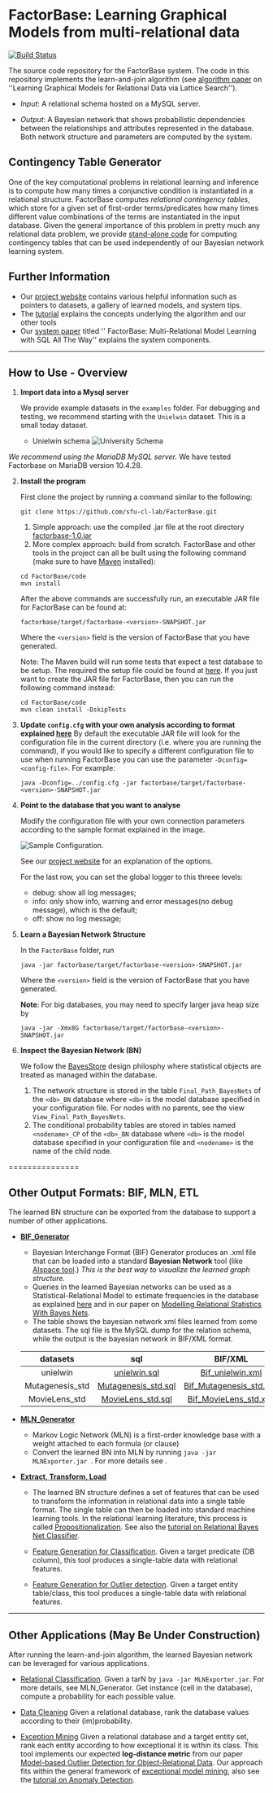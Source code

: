 # FactorBase: Learning Graphical Models from multi-relational data

[![Build Status](https://github.com/sfu-cl-lab/FactorBase/actions/workflows/ci-pipeline.yml/badge.svg)](https://github.com/sfu-cl-lab/FactorBase/actions/workflows/ci-pipeline.yml)

The source code repository for the FactorBase system. 
The code in this repository implements the learn-and-join algorithm (see [algorithm paper](http://www.cs.sfu.ca/~oschulte/pubs.html) on  ''Learning Graphical Models for Relational Data via Lattice Search''). 


+ _Input_: A relational schema hosted on a MySQL server. 

+ _Output_: A Bayesian network that shows probabilistic dependencies between the relationships and attributes represented in the database. Both network structure and parameters are computed by the system.

## Contingency Table Generator

One of the key computational problems in relational learning and inference is to compute how many times a conjunctive condition is instantiated in a relational structure. FactorBase computes _relational contingency tables_, which store for a given set of first-order terms/predicates how many times different value combinations of the terms are instantiated in the input database. Given the general importance of this problem in pretty much any relational data problem, we provide [stand-alone code](https://github.com/sfu-cl-lab/FactorBase/blob/master/documentation/ct-table-generator.md) for computing contingency tables that can be  used independently of our Bayesian network learning system.


## Further Information

+ Our [project website](https://sfu-cl-lab.github.io/FactorBase/) contains various helpful information such as pointers to datasets, a gallery of learned models, and system tips. 
+ The [tutorial](https://oschulte.github.io/srl-tutorial-slides/) explains the concepts underlying the algorithm and our other tools 
+ Our [system paper](http://www.cs.sfu.ca/~oschulte/pubs.html) titled '' FactorBase: Multi-Relational Model Learning with SQL All The Way'' explains the system components.

-------------------------------------

## How to Use - Overview

1. **Import data into a Mysql server**

	We provide example datasets in the `examples` folder. For debugging and testing, we recommend starting with the `Unielwin` dataset. This is a small today dataset. 
	* Unielwin schema ![University Schema](/images/univschema.png)

<i> We recommend using the MariaDB MySQL server. </i> We have tested Factorbase on MariaDB version 10.4.28. 

2. **Install the program** 

	First clone the project by running a command similar to the following:

	```shell
	git clone https://github.com/sfu-cl-lab/FactorBase.git
	```
    1. Simple approach: use the compiled .jar file at the root directory [factorbase-1.0.jar]([https://github.com/sfu-cl-lab/FactorBase/blob/master/factorbase-1.0.jar](https://github.com/sfu-cl-lab/FactorBase/blob/master/code/factorbase/target/factorbase-1.0-SNAPSHOT.jar))
    2. More complex approach: build from scratch. 
	FactorBase and other tools in the project can all be built using the following command (make sure to have [Maven](https://maven.apache.org) installed):

	```shell
	cd FactorBase/code
	mvn install
	```


	After the above commands are successfully run, an executable JAR file for FactorBase can be found at:

	```shell
	factorbase/target/factorbase-<version>-SNAPSHOT.jar
	```
	Where the `<version>` field is the version of FactorBase that you have generated.

	Note: The Maven build will run some tests that expect a test database to be setup. The required the setup file could be found at [here](https://github.com/sfu-cl-lab/FactorBase/blob/master/travis-resources/tests-database.sql). If you just want to create the JAR file for FactorBase, then you can run the following command instead:

	```shell
	cd FactorBase/code
	mvn clean install -DskipTests
	```

4.  **Update `config.cfg`  with your own analysis according to format explained [here](https://sfu-cl-lab.github.io/FactorBase/options.html)** By default the executable JAR file will look for the configuration file in the current directory (i.e. where you are running the command), if you would like to specify a different configuration file to use when running FactorBase you can use the parameter `-Dconfig=<config-file>`.  For example:

	```shell
	java -Dconfig=../config.cfg -jar factorbase/target/factorbase-<version>-SNAPSHOT.jar
	```

5. **Point to the database that you want to analyse**

	Modify the configuration file with your own connection parameters according to the sample format explained in the image.
	
	 ![Sample Configuration](/images/configuration.png).

	See our [project website](https://sfu-cl-lab.github.io/FactorBase/options.html) for an explanation of the options.

	For the last row, you can set the global logger to this threee levels:
	- debug: show all log messages;
	- info: only show info, warning and error messages(no debug message), which is the default;
	- off: show no log message;

6. **Learn a Bayesian Network Structure**

	In the `FactorBase` folder, run

	```shell
	java -jar factorbase/target/factorbase-<version>-SNAPSHOT.jar
	```

	Where the `<version>` field is the version of FactorBase that you have generated.

	**Note**: For big databases, you may need to specify larger java heap size by

	```shell
	java -jar -Xmx8G factorbase/target/factorbase-<version>-SNAPSHOT.jar
	```

	

7. **Inspect the Bayesian Network (BN)**

	We follow the [BayesStore](http://dl.acm.org/citation.cfm?id=1453896) design philosphy where statistical objects are treated as managed within the database. 

	1. The network structure is stored in the table `Final_Path_BayesNets` of the `<db>_BN` database where `<db>` is the model database specified in your configuration file. For nodes with no parents, see the view `View_Final_Path_BayesNets`.
	2. The conditional probability tables are stored in tables named `<nodename>_CP` of the `<db>_BN` database where `<db>` is the model database specified in your configuration file and `<nodename>` is the name of the child node.

===============
## Other Output Formats: BIF, MLN, ETL

The learned BN structure can be exported from the database to support a number of other applications.

+ **[BIF_Generator](https://github.com/sfu-cl-lab/BIF_Generator)**
	* Bayesian Interchange Format (BIF) Generator produces an .xml file that can be loaded into a standard **Bayesian Network** tool (like [AIspace tool](http://aispace.org/bayes/).) 
	*This is the *best* way to visualize the learned graph structure.* 
	* Queries in the learned Bayesian networks can be used as a Statistical-Relational Model to estimate frequencies in the database as explained [here](https://www.researchgate.net/publication/2919745_Selectivity_Estimation_using_Probabilistic_Models) and in our paper on [Modelling Relational Statistics With Bayes Nets](http://www.cs.sfu.ca/%7Eoschulte/files/pubs/ilp2012.pdf). 
	* The table shows the bayesian network xml files learned from some datasets. The sql file is the MySQL dump for the relation schema, while the output is the bayesian network in BIF/XML format.

	| datasets      	      | sql                         | BIF/XML                   |
	| :-------------: 	      |:-------------:              |  :-----:                   |
	| unielwin | [unielwin.sql](https://github.com/sfu-cl-lab/FactorBase/tree/master/examples/unielwin/input) | [Bif_unielwin.xml](https://github.com/sfu-cl-lab/FactorBase/tree/master/examples/unielwin/output) | 
	| Mutagenesis_std | [Mutagenesis_std.sql](https://github.com/sfu-cl-lab/FactorBase/tree/master/examples/Mutagenesis_std/input) | [Bif_Mutagenesis_std.xml](https://github.com/sfu-cl-lab/FactorBase/tree/master/examples/Mutagenesis_std/output) |
	| MovieLens_std | [MovieLens_std.sql](https://github.com/sfu-cl-lab/FactorBase/tree/master/examples/MovieLens_std/input) | [Bif_MovieLens_std.xml](https://github.com/sfu-cl-lab/FactorBase/tree/master/examples/MovieLens_std/output) |


+ **[MLN_Generator](https://github.com/sfu-cl-lab/MLN_Generator)**
	* Markov Logic Network (MLN) is a first-order knowledge base with a weight attached to each formula (or clause)
	* Convert the learned BN into MLN by running `java -jar MLNExporter.jar `. For more details see .

+ **[Extract, Transform, Load](https://en.wikipedia.org/wiki/Extract,_transform,_load)**
	* The learned BN structure defines a set of features that can be used to transform the information in relational data into a single table format. The single table can then be loaded into standard machine learning tools. In the relational learning literature, this process is called [Propositionalization](http://link.springer.com/referenceworkentry/10.1007%2F978-0-387-30164-8_680). See also the [tutorial on Relational Bayes Net Classifier](https://oschulte.github.io/srl-tutorial-slides/ch5-rel-bayes-net-classifier.pptx).

	+ [Feature Generation for Classification](https://github.com/sfu-cl-lab/etl-classification). Given a target predicate (DB column), this tool produces a single-table data with relational features. 

	+ [Feature Generation for Outlier detection](https://github.com/sfu-cl-lab/etl-outlier-detection). Given a target entity table/class, this tool produces a single-table data with relational features. 

-------------------------------------------------

## Other Applications (May Be Under Construction) 

After running the learn-and-join algorithm, the learned Bayesian network can be leveraged for various applications. 

+ [Relational Classification](https://github.com/sfu-cl-lab/relational-classification). Given a tarN by
`java -jar MLNExporter.jar`.
For more details, see MLN_Generator. Get instance (cell in the database), compute a probability for each possible value.

+ [Data Cleaning](https://github.com/sfu-cl-lab/data-cleaning) 
Given a relational database, rank the database values according to their (im)probability.

+ [Exception Mining](https://github.com/sfu-cl-lab/exception-mining) 
Given a relational database and a target entity set, rank each entity according to how exceptional it is within its class. This tool implements our expected **log-distance metric** from our paper [Model-based Outlier Detection for Object-Relational Data](http://www.cs.sfu.ca/~oschulte/pubs.html). Our approach fits within the general framework of [exceptional model mining](http://www.cs.uu.nl/groups/ADA/emm/), also see the [tutorial on Anomaly Detection](https://oschulte.github.io/srl-tutorial-slides/ch6-anomaly.pptx).
